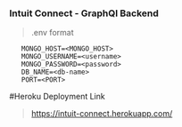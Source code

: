 ### Intuit Connect - GraphQl Backend

> .env format

```
   MONGO_HOST=<MONGO_HOST>
   MONGO_USERNAME=<username>
   MONGO_PASSWORD=<password>
   DB_NAME=<db-name>
   PORT=<PORT>
```

#Heroku Deployment Link

> https://intuit-connect.herokuapp.com/
